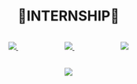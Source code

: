 <div id="header" align="center">

# 📡INTERNSHIP📡
</br>


</div>

<div id="header" align="center">
  <a href="#">
    <img src="https://img.shields.io/badge/POOJA-black?style=for-the-badge&logo=danger&logoColor=white"/>
  </a>
  &nbsp &nbsp &nbsp &nbsp &nbsp &nbsp &nbsp &nbsp &nbsp &nbsp &nbsp &nbsp
  
  
  <a href="#">
    <img src="https://img.shields.io/badge/RADHIKA-black?style=for-the-badge&logo=car&logoColor=white"/>
  </a>
&nbsp &nbsp &nbsp &nbsp &nbsp &nbsp &nbsp &nbsp &nbsp &nbsp &nbsp &nbsp
  
  
  <a href="#">
    <img src="https://img.shields.io/badge/SHREYAS-black?style=for-the-badge&logo=car&logoColor=white"/>
  </a>
</div>
<div id="header" align="center">
</br>
</br>

  <a href="#">
    <img src="https://img.shields.io/badge/🔥QUAD🔥-black?style=for-the-badge&logo=car&logoColor=white"/>
  </a>
</div>
